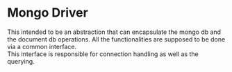 # Mongo Driver
This intended to be an abstraction that can encapsulate the mongo db and the document db operations.
All the functionalities are supposed to be done via a common interface.  
This interface is responsible for connection handling as well as the querying.
